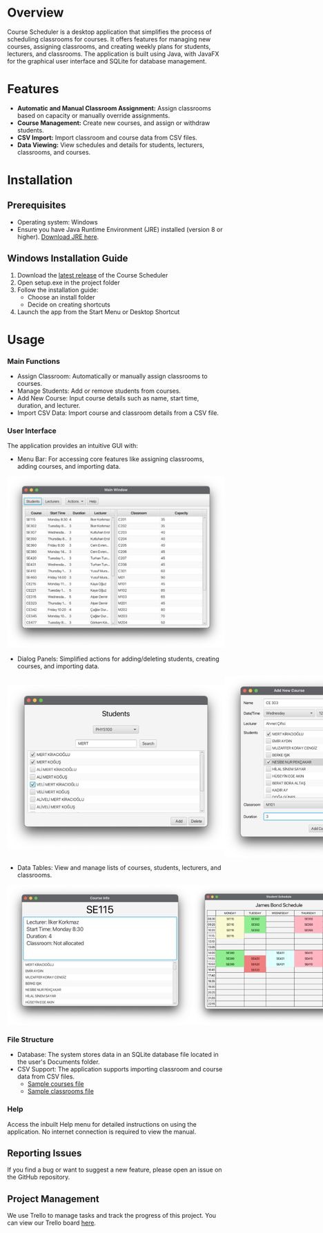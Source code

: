 # Overview
Course Scheduler is a desktop application that simplifies the process of scheduling classrooms for courses. It offers features for managing new courses, assigning classrooms, and creating weekly plans for students, lecturers, and classrooms. The application is built using Java, with JavaFX for the graphical user interface and SQLite for database management.


# Features
- **Automatic and Manual Classroom Assignment:** Assign classrooms based on capacity or manually override assignments.
- **Course Management:** Create new courses, and assign or withdraw students.
- **CSV Import:** Import classroom and course data from CSV files.
- **Data Viewing:** View schedules and details for students, lecturers, classrooms, and courses.

# Installation
##  Prerequisites
- Operating system: Windows
- Ensure you have Java Runtime Environment (JRE) installed (version 8 or higher).
[Download JRE here](https://www.oracle.com/java/technologies/downloads/#java8).

## Windows Installation Guide
1. Download the [latest release](https://github.com/MahmutOzgurKizil/se302-course-scheduler/releases) of the Course Scheduler
2. Open setup.exe in the project folder
3. Follow the installation guide:
    * Choose an install folder
    * Decide on creating shortcuts
4. Launch the app from the Start Menu or Desktop Shortcut

# Usage
### Main Functions
- Assign Classroom: Automatically or manually assign classrooms to courses.
- Manage Students: Add or remove students from courses.
- Add New Course: Input course details such as name, start time, duration, and lecturer.
- Import CSV Data: Import course and classroom details from a CSV file.
  
### User Interface
The application provides an intuitive GUI with:
- Menu Bar: For accessing core features like assigning classrooms, adding courses, and importing data.
<img src="images_data/main_window.png" alt="Main Window Screenshot" width="600">

- Dialog Panels: Simplified actions for adding/deleting students, creating courses, and importing data.
<div style="display: flex; justify-content: space-between; align-items: center;">
  <img src="images_data/add-delete_student_window.png" alt="Add/Delete Window" width="550">
  <img src="images_data/create_course_window.png" alt="Add Course Window" width="300">
</div>

- Data Tables: View and manage lists of courses, students, lecturers, and classrooms.
<div style="display: flex; justify-content: space-between; align-items: center;">
  <img src="images_data/course_info.png" alt="Course Info Window" width="430">
  <img src="images_data/student_schedule.png" alt="Student Schedule Window" width="400">
</div>

### File Structure
- Database: The system stores data in an SQLite database file located in the user's Documents folder.
- CSV Support: The application supports importing classroom and course data from CSV files.
  * [Sample courses file](images_data/sample_courses.csv)
  * [Sample classrooms file](images_data/sample_classrooms.csv)

### Help
Access the inbuilt Help menu for detailed instructions on using the application. No internet connection is required to view the manual.

## Reporting Issues
If you find a bug or want to suggest a new feature, please open an issue on the GitHub repository.

## Project Management
We use Trello to manage tasks and track the progress of this project.
You can view our Trello board [here](https://trello.com/b/RFIcKUbP/se-302-project).



